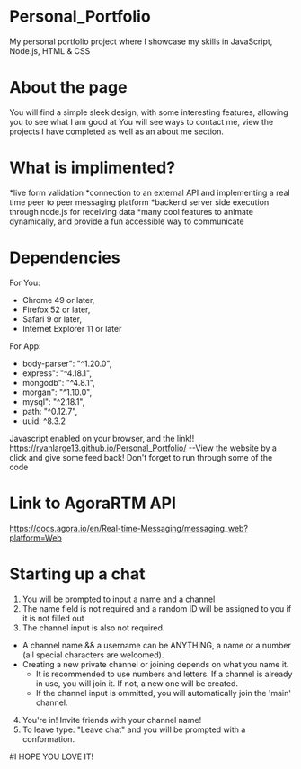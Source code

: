 # Personal_Portfolio
 My personal portfolio project where I showcase my skills in JavaScript, Node.js, HTML & CSS

# About the page
 You will find a simple sleek design, with some interesting features, allowing you to see what I am good at
 You will see ways to contact me, view the projects I have completed as well as an about me section. 

# What is implimented? 
 *live form validation
 *connection to an external API and implementing a real time peer to peer messaging platform
 *backend server side execution through node.js for receiving data
 *many cool features to animate dynamically, and provide a fun accessible way to communicate

# Dependencies 
For You:
 * Chrome 49 or later, 
 * Firefox 52 or later, 
 * Safari 9 or later, 
 * Internet Explorer 11 or later

For App:
 * body-parser": "^1.20.0",
 * express": "^4.18.1",
 * mongodb": "^4.8.1",
 * morgan": "^1.10.0",
 * mysql": "^2.18.1",
 * path: "^0.12.7",
 * uuid: ^8.3.2

 Javascript enabled on your browser, and the link!! 
 https://ryanlarge13.github.io/Personal_Portfolio/
 --View the website by a click and give some feed back! Don't forget to run through some of the code

# Link to AgoraRTM API
 https://docs.agora.io/en/Real-time-Messaging/messaging_web?platform=Web

# Starting up a chat
 1. You will be prompted to input a name and a channel
 2. The name field is not required and a random ID will be assigned to you if it is not filled out
 3. The channel input is also not required. 
   - A channel name && a username can be ANYTHING, a name or a number (all special characters are welcomed). 
   - Creating a new private channel or joining depends on what you name it. 
       - It is recommended to use numbers and letters. If a channel is already in use, you will join it. If not, a new one will be created.
       - If the channel input is ommitted, you will automatically join the 'main' channel.
 4. You're in! Invite friends with your channel name! 
 5. To leave type: "Leave chat" and you will be prompted with a conformation. 


 #I HOPE YOU LOVE IT! 
